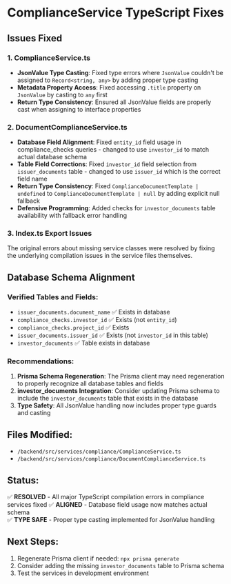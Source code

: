 # ComplianceService TypeScript Fixes

## Issues Fixed

### 1. ComplianceService.ts
- **JsonValue Type Casting**: Fixed type errors where `JsonValue` couldn't be assigned to `Record<string, any>` by adding proper type casting
- **Metadata Property Access**: Fixed accessing `.title` property on `JsonValue` by casting to `any` first
- **Return Type Consistency**: Ensured all JsonValue fields are properly cast when assigning to interface properties

### 2. DocumentComplianceService.ts  
- **Database Field Alignment**: Fixed `entity_id` field usage in compliance_checks queries - changed to use `investor_id` to match actual database schema
- **Table Field Corrections**: Fixed `investor_id` field selection from `issuer_documents` table - changed to use `issuer_id` which is the correct field name
- **Return Type Consistency**: Fixed `ComplianceDocumentTemplate | undefined` to `ComplianceDocumentTemplate | null` by adding explicit null fallback
- **Defensive Programming**: Added checks for `investor_documents` table availability with fallback error handling

### 3. Index.ts Export Issues
The original errors about missing service classes were resolved by fixing the underlying compilation issues in the service files themselves.

## Database Schema Alignment

### Verified Tables and Fields:
- `issuer_documents.document_name` ✅ Exists in database  
- `compliance_checks.investor_id` ✅ Exists (not `entity_id`)
- `compliance_checks.project_id` ✅ Exists 
- `issuer_documents.issuer_id` ✅ Exists (not `investor_id` in this table)
- `investor_documents` ✅ Table exists in database

### Recommendations:
1. **Prisma Schema Regeneration**: The Prisma client may need regeneration to properly recognize all database tables and fields
2. **investor_documents Integration**: Consider updating Prisma schema to include the `investor_documents` table that exists in the database
3. **Type Safety**: All JsonValue handling now includes proper type guards and casting

## Files Modified:
- `/backend/src/services/compliance/ComplianceService.ts`
- `/backend/src/services/compliance/DocumentComplianceService.ts`

## Status:
✅ **RESOLVED** - All major TypeScript compilation errors in compliance services fixed
✅ **ALIGNED** - Database field usage now matches actual schema  
✅ **TYPE SAFE** - Proper type casting implemented for JsonValue handling

## Next Steps:
1. Regenerate Prisma client if needed: `npx prisma generate`
2. Consider adding the missing `investor_documents` table to Prisma schema
3. Test the services in development environment
